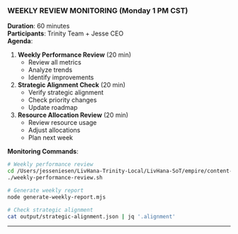 ### WEEKLY REVIEW MONITORING (Monday 1 PM CST)

**Duration**: 60 minutes  
**Participants**: Trinity Team + Jesse CEO  
**Agenda**:

1. **Weekly Performance Review** (20 min)
   - Review all metrics
   - Analyze trends
   - Identify improvements
2. **Strategic Alignment Check** (20 min)
   - Verify strategic alignment
   - Check priority changes
   - Update roadmap
3. **Resource Allocation Review** (20 min)
   - Review resource usage
   - Adjust allocations
   - Plan next week

**Monitoring Commands**:

```bash
# Weekly performance review
cd /Users/jesseniesen/LivHana-Trinity-Local/LivHana-SoT/empire/content-engine
./weekly-performance-review.sh

# Generate weekly report
node generate-weekly-report.mjs

# Check strategic alignment
cat output/strategic-alignment.json | jq '.alignment'
```

---
